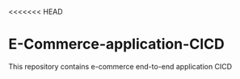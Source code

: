 <<<<<<< HEAD
# E-Commerce-application-CICD
This repository contains e-commerce end-to-end application CICD

